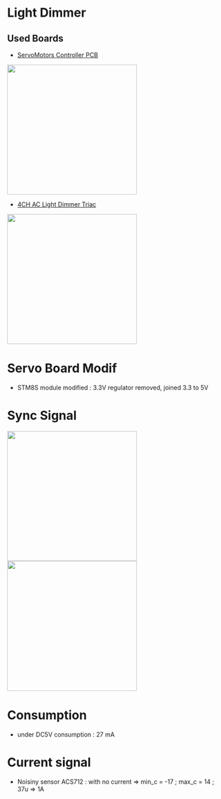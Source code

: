# Light Dimmer
## Used Boards
- [ServoMotors Controller PCB](https://github.com/wassfila/STM8_IoT_Boards)
<img src="https://github.com/wassfila/IoT_Frameworks/blob/master/joystick_servo/ServoController.JPG" height=300>

- [4CH AC Light Dimmer Triac](https://www.facebook.com/krida.electronics)
<img src="https://github.com/wassfila/IoT_Frameworks/blob/master/light_dimmer/DimmingCircuit.jpg" height=300>

# Servo Board Modif
- STM8S module modified : 3.3V regulator removed, joined 3.3 to 5V

# Sync Signal
<img src="https://github.com/wassfila/IoT_Frameworks/blob/master/light_dimmer/SYNC_Signal.png" height=300>

<img src="https://github.com/wassfila/IoT_Frameworks/blob/master/light_dimmer/SYNC_Signal_Shift.png" height=300>


# Consumption
- under DC5V consumption : 27 mA

# Current signal
- Noisiny sensor ACS712 : with no current => min_c = -17 ; max_c = 14 ; 37u => 1A
